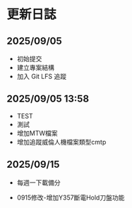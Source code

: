 # 更新日誌

## 2025/09/05

- 初始提交
- 建立專案結構
- 加入 Git LFS 追蹤

## 2025/09/05 13:58

- TEST
- 測試
- 增加MTW檔案
- 增加追蹤威倫人機檔案類型cmtp

## 2025/09/15
- 每週一下載備分

- 0915修改-增加Y357斷電Hold刀盤功能

